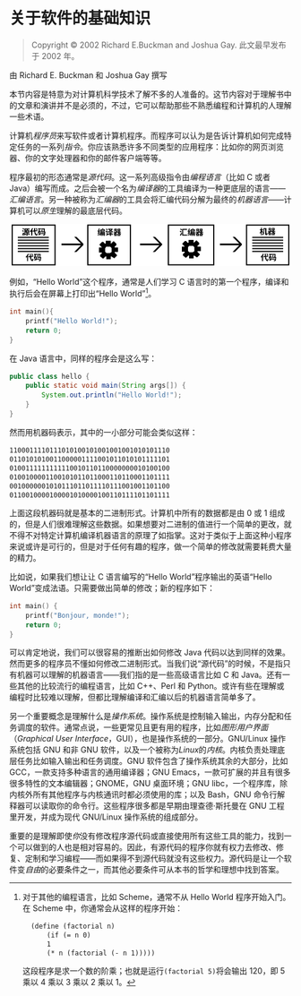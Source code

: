 # 关于软件的基础知识

> Copyright © 2002 Richard E.Buckman and Joshua Gay. 此文最早发布于 2002 年。

由 Richard E. Buckman 和 Joshua Gay 撰写

本节内容是特意为对计算机科学技术了解不多的人准备的。这节内容对于理解书中的文章和演讲并不是必须的，不过，它可以帮助那些不熟悉编程和计算机的人理解一些术语。

计算机*程序员*来写软件或者计算机程序。而程序可以认为是告诉计算机如何完成特定任务的一系列*指令*。你应该熟悉许多不同类型的应用程序：比如你的网页浏览器、你的文字处理器和你的邮件客户端等等。

程序最初的形态通常是*源代码*。这一系列高级指令由*编程语言*（比如 C 或者 Java）编写而成。之后会被一个名为*编译器*的工具编译为一种更底层的语言——*汇编语言*。另一种被称为*汇编器*的工具会将汇编代码分解为最终的*机器语言*——计算机可以*原生*理解的最底层代码。

![计算机程序是如何从源代码生成二进制可执行文件的](code-zh.svg)<!--(used-by-pdf){ width=100% }(used-by-pdf)-->

例如，“Hello World”这个程序，通常是人们学习 C 语言时的第一个程序，编译和执行后会在屏幕上打印出“Hello World”[^ap-1]。

```C
int main(){
	printf("Hello World!");
    return 0;
} 
```

在 Java 语言中，同样的程序会是这么写：

```Java
public class hello {
	public static void main(String args[]) {
		System.out.println("Hello World!");
    }
} 
``` 

然而用机器码表示，其中的一小部分可能会类似这样：

```
1100011110111010100101001001001010101110
0110101010011000001111001011010101111101
0100111111111110010110110000000010100100
0100100001100101011011000110110001101111
0010000001010111011011110111001001101100
0110010000100001010000100110111101101111
```

上面这段机器码就是基本的二进制形式。计算机中所有的数据都是由 0 或 1 组成的，但是人们很难理解这些数据。如果想要对二进制的值进行一个简单的更改，就不得不对特定计算机编译机器语言的原理了如指掌。这对于类似于上面这种小程序来说或许是可行的，但是对于任何有趣的程序，做一个简单的修改就需要耗费大量的精力。

比如说，如果我们想让让 C 语言编写的“Hello World”程序输出的英语“Hello World”变成法语。只需要做出简单的修改；新的程序如下：

```C
int main() {
    printf("Bonjour, monde!");
    return 0; 
}
```

可以肯定地说，我们可以很容易的推断出如何修改 Java 代码以达到同样的效果。然而更多的程序员不懂如何修改二进制形式。当我们说“源代码”的时候，不是指只有机器可以理解的机器语言——我们指的是一些高级语言比如 C 和 Java。还有一些其他的比较流行的编程语言，比如 C++、Perl 和 Python。或许有些在理解或编程时比较难以理解，但都比理解编译和汇编以后的机器语言简单多了。

另一个重要概念是理解什么是*操作系统*。操作系统是控制输入输出，内存分配和任务调度的软件。通常点说，一些更常见且更有用的程序，比如*图形用户界面*（*Graphical User Interface*，GUI），也是操作系统的一部分。GNU/Linux 操作系统包括 GNU 和非 GNU 软件，以及一个被称为*Linux*的*内核*。内核负责处理底层任务比如输入输出和任务调度。GNU 软件包含了操作系统其余的大部分，比如 GCC，一款支持多种语言的通用编译器；GNU Emacs，一款可扩展的并且有很多很多特性的文本编辑器；GNOME，GNU 桌面环境；GNU libc，一个程序库，除内核外所有其他程序与内核通讯时都必须使用的库；以及 Bash，GNU 命令行解释器可以读取你的命令行。这些程序很多都是早期由理查德·斯托曼在 GNU 工程里开发，并成为现代 GNU/Linux 操作系统的组成部分。

重要的是理解即使*你*没有修改程序源代码或直接使用所有这些工具的能力，找到一个可以做到的人也是相对容易的。因此，有源代码的程序你就有权力去修改、修复、定制和学习编程——而如果得不到源代码就没有这些权力。源代码是让一个软件变*自由*的必要条件之一，而其他必要条件可从本书的哲学和理想中找到答案。

[^ap-1]: 
    对于其他的编程语言，比如 Scheme，通常不从 Hello World 程序开始入门。在 Scheme 中，你通常会从这样的程序开始：
    
    ```
      (define (factorial n) 
          (if (= n 0) 
          1
          (* n (factorial (- n 1)))))
    ```
    
    这段程序是求一个数的阶乘；也就是运行`(factorial 5)`将会输出 120，即 5 乘以 4 乘以 3 乘以 2 乘以 1。
